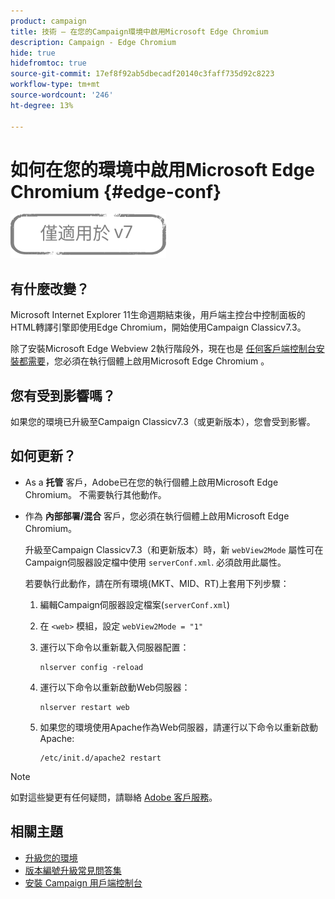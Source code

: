 ```yaml
---
product: campaign
title: 技術 — 在您的Campaign環境中啟用Microsoft Edge Chromium
description: Campaign - Edge Chromium
hide: true
hidefromtoc: true
source-git-commit: 17ef8f92ab5dbecadf20140c3faff735d92c8223
workflow-type: tm+mt
source-wordcount: '246'
ht-degree: 13%

---
```



# 如何在您的環境中啟用Microsoft Edge Chromium {#edge-conf}

![](../../assets/v7-only.svg)


## 有什麼改變？

Microsoft Internet Explorer 11生命週期結束後，用戶端主控台中控制面板的HTML轉譯引擎即使用Edge Chromium，開始使用Campaign Classicv7.3。

除了安裝Microsoft Edge Webview 2執行階段外，現在也是 [任何客戶端控制台安裝都需要](../../installation/using/installing-the-client-console.md#webview)，您必須在執行個體上啟用Microsoft Edge Chromium 。

## 您有受到影響嗎？

如果您的環境已升級至Campaign Classicv7.3（或更新版本），您會受到影響。

## 如何更新？

* As a **托管** 客戶，Adobe已在您的執行個體上啟用Microsoft Edge Chromium。 不需要執行其他動作。

* 作為 **內部部署/混合** 客戶，您必須在執行個體上啟用Microsoft Edge Chromium。

   升級至Campaign Classicv7.3（和更新版本）時，新 `webView2Mode` 屬性可在Campaign伺服器設定檔中使用 `serverConf.xml`. 必須啟用此屬性。

   若要執行此動作，請在所有環境(MKT、MID、RT)上套用下列步驟：

   1. 編輯Campaign伺服器設定檔案(`serverConf.xml`)
   1. 在 `<web>` 模組，設定 `webView2Mode = "1"`
   1. 運行以下命令以重新載入伺服器配置：

      ```
      nlserver config -reload
      ```

   1. 運行以下命令以重新啟動Web伺服器：

      ```
      nlserver restart web
      ```

   1. 如果您的環境使用Apache作為Web伺服器，請運行以下命令以重新啟動Apache:

      ```
      /etc/init.d/apache2 restart
      ```


>[!NOTE]
>
>如對這些變更有任何疑問，請聯絡 [Adobe 客戶服務](https://helpx.adobe.com/tw/enterprise/admin-guide.html/enterprise/using/support-for-experience-cloud.ug.html)。

## 相關主題

* [升級您的環境](../../production/using/build-upgrade.md)
* [版本編號升級常見問答集](../../platform/using/faq-build-upgrade.md)
* [安裝 Campaign 用戶端控制台](../../installation/using/installing-the-client-console.md)

